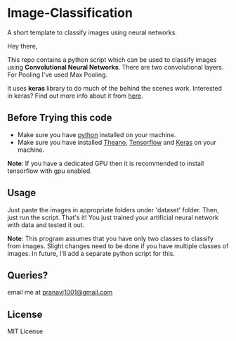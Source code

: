 # Image-Classification
A short template to classify images using neural networks.

Hey there,

This repo contains a python script which can be used to classify images using **Convolutional Neural Networks**. 
There are two convolutional layers. For Pooling I've used Max Pooling.

It uses **keras** library to do much of the behind the scenes work. 
Interested in keras? Find out more info about it from [here](https://keras.io/).

## Before Trying this code

* Make sure you have [python](https://www.python.org/) installed on your machine.
* Make sure you have installed [Theano](http://deeplearning.net/software/theano/), [Tensorflow](https://www.tensorflow.org/) and [Keras](https://keras.io/) on your machine.

**Note**: If you have a dedicated GPU then it is recommended to install tensorflow with gpu enabled.

## Usage

Just paste the images in appropriate folders under 'dataset' folder. Then, just run the script. That's it! 
You just trained your artificial neural network with data and tested it out.

**Note**: This program assumes that you have only two classes to classify from images. 
Slight changes need to be done if you have multiple classes of images. 
In future, I'll add a separate python script for this.

## Queries?

email me at pranavj1001@gmail.com

## License

MIT License
